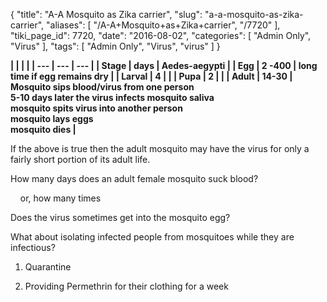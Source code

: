 {
    "title": "A-A Mosquito as Zika carrier",
    "slug": "a-a-mosquito-as-zika-carrier",
    "aliases": [
        "/A-A+Mosquito+as+Zika+carrier",
        "/7720"
    ],
    "tiki_page_id": 7720,
    "date": "2016-08-02",
    "categories": [
        "Admin Only",
        "Virus"
    ],
    "tags": [
        "Admin Only",
        "Virus",
        "virus"
    ]
}


**| | | |
| --- | --- | --- |
| Stage | days | Aedes-aegypti  |
| Egg  | 2 -400  | long time if egg remains dry  |
| Larval  | 4  |  |
| Pupa | 2  |  |
| Adult  | 14-30  | Mosquito sips blood/virus from one person <br>5-10 days later the virus infects mosquito saliva <br>mosquito spits virus into another person <br>mosquito lays eggs<br>mosquito dies |** 

If the above is true then the adult mosquito may have the virus for only a fairly short portion of its adult life.

How many days does an adult female mosquito suck blood?

&nbsp; &nbsp; or, how many times

Does the virus sometimes get into the mosquito egg?

What about isolating infected people from mosquitoes while they are infectious?

1. Quarantine

1. Providing Permethrin for their clothing for a week